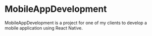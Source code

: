 # MobileAppDevelopment
MobileAppDevelopment is a project for one of my clients to develop a mobile application using React Native.
